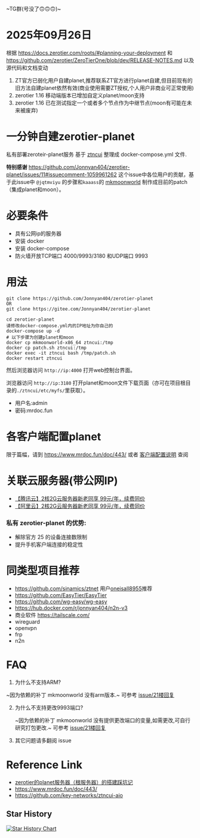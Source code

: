 ~TG群(号没了🙃🙃🙃)~

# 2025年09月26日

根据 https://docs.zerotier.com/roots/#planning-your-deployment 和 https://github.com/zerotier/ZeroTierOne/blob/dev/RELEASE-NOTES.md 以及源代码和文档变动

1. ZT官方已弱化用户自建planet,推荐联系ZT官方进行planet自建,但目前现有的旧方法自建planet依然有效(商业使用需要ZT授权,个人用户非商业可正常使用)
2. zerotier 1.16 移动端版本已增加自定义planet/moon支持
3. zerotier 1.16 已在测试指定一个或者多个节点作为中继节点(moon有可能在未来被废弃)

# 一分钟自建zerotier-planet

私有部署zeroteir-planet服务
基于 [ztncui](https://github.com/key-networks/ztncui-aio) 整理成 docker-compose.yml 文件.

**特别感谢** <https://github.com/Jonnyan404/zerotier-planet/issues/11#issuecomment-1059961262> 这个issue中各位用户的贡献，基于此issue中 `@jqtmviyu` 的步骤和`kaaass`的 [mkmoonworld](https://github.com/kaaass/ZeroTierOne/releases/tag/mkmoonworld-1.0) 制作成目前的patch（集成planet和moon）。

# 必要条件

- 具有公网ip的服务器
- 安装 docker
- 安装 docker-compose
- 防火墙开放TCP端口 4000/9993/3180 和UDP端口 9993

# 用法

```
git clone https://github.com/Jonnyan404/zerotier-planet
OR
git clone https://gitee.com/Jonnyan404/zerotier-planet

cd zerotier-planet
请修改docker-compose.yml内的IP地址为你自己的
docker-compose up -d
# 以下步骤为创建planet和moon
docker cp mkmoonworld-x86_64 ztncui:/tmp
docker cp patch.sh ztncui:/tmp
docker exec -it ztncui bash /tmp/patch.sh
docker restart ztncui
```

然后浏览器访问 `http://ip:4000` 打开web控制台界面。

浏览器访问 `http://ip:3180` 打开planet和moon文件下载页面（亦可在项目根目录的`./ztncui/etc/myfs/`里获取）。


- 用户名:admin
- 密码:mrdoc.fun

# 各客户端配置planet

限于篇幅，请到 <https://www.mrdoc.fun/doc/443/> 或者 [客户端配置说明](https://github.com/Jonnyan404/zerotier-planet/blob/main/%E5%AE%A2%E6%88%B7%E7%AB%AF%E4%BD%BF%E7%94%A8%E6%96%B9%E6%B3%95.md) 查阅


# 关联云服务器(带公网IP)

- [【腾讯云】2核2G云服务器新老同享 99元/年，续费同价](https://cloud.tencent.com/act/cps/redirect?redirect=6150&cps_key=0b1dfaf9bb573dac05abef76202dc8cc&from=console)
- [【阿里云】2核2G云服务器新老同享 99元/年，续费同价](https://www.aliyun.com/daily-act/ecs/activity_selection?userCode=79h2wrag)


### 私有 zerotier-planet 的优势:
- 解除官方 25 的设备连接数限制
- 提升手机客户端连接的稳定性

# 同类型项目推荐

- https://github.com/sinamics/ztnet 用户[oneisall8955](https://github.com/Jonnyan404/zerotier-planet/issues/11#issuecomment-3266937259)推荐
- https://github.com/EasyTier/EasyTier
- https://github.com/wg-easy/wg-easy
- https://hub.docker.com/r/jonnyan404/n2n-v3
- 商业软件 https://tailscale.com/
- wireguard
- openvpn
- frp
- n2n

# FAQ

1. 为什么不支持ARM?
   
  ~因为依赖的补丁 mkmoonworld 没有arm版本.~
可参考 [issue/21楼回复](https://github.com/Jonnyan404/zerotier-planet/issues/21#issuecomment-1322978949)

2. 为什么不支持更改9993端口?

   ~因为依赖的补丁 mkmoonworld 没有提供更改端口的变量,如需更改,可自行研究打包更改.~
   可参考 [issue/21楼回复](https://github.com/Jonnyan404/zerotier-planet/issues/21#issuecomment-1322978949)
   
5. 其它问题请多翻阅 issue


# Reference Link

- [zerotier的planet服务器（根服务器）的搭建踩坑记](https://www.emengweb.com/p/zerotier%E7%9A%84planet%E6%9C%8D%E5%8A%A1%E5%99%A8%EF%BC%88%E6%A0%B9%E6%9C%8D%E5%8A%A1%E5%99%A8%EF%BC%89%E7%9A%84%E6%90%AD%E5%BB%BA%E8%B8%A9%E5%9D%91%E8%AE%B0%E3%80%82%E6%97%A0%E9%9C%80zerotier%E5%AE%98%E7%BD%91%E8%B4%A6%E5%8F%B7%E3%80%82)
- <https://www.mrdoc.fun/doc/443/>
- <https://github.com/key-networks/ztncui-aio>

## Star History

[![Star History Chart](https://api.star-history.com/svg?repos=Jonnyan404/zerotier-planet&type=Date)](https://www.star-history.com/#Jonnyan404/zerotier-planet&Date)
